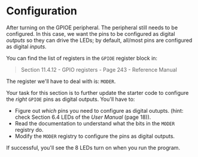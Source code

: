 # Configuration

After turning on the GPIOE peripheral. The peripheral still needs to be
configured. In this case, we want the pins to be configured as digital
*outputs* so they can drive the LEDs; by default, all/most pins are configured
as digital *inputs*.

You can find the list of registers in the `GPIOE` register block in:

> Section 11.4.12 - GPIO registers - Page 243 - Reference Manual

The register we'll have to deal with is: `MODER`.

Your task for this section is to further update the starter code to configure
the *right* `GPIOE` pins as digital outputs. You'll have to:

- Figure out *which* pins you need to configure as digital outupts. (hint: check
  Section 6.4 LEDs of the *User Manual* (page 18)).
- Read the documentation to understand what the bits in the `MODER` registry do.
- Modify the `MODER` registry to configure the pins as digital outputs.

If successful, you'll see the 8 LEDs turn on when you run the program.
